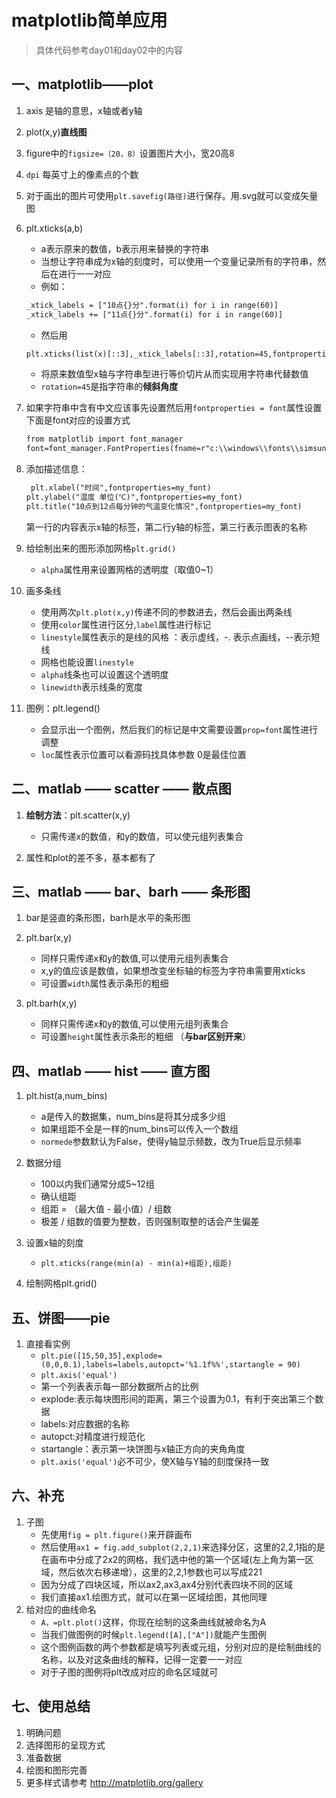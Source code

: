 # matplotlib简单应用

> 具体代码参考day01和day02中的内容

## 一、matplotlib——plot

1. axis 是轴的意思，x轴或者y轴
2. plot(x,y)**直线图**
3. figure中的`figsize=（20，8）`设置图片大小，宽20高8
4. `dpi` 每英寸上的像素点的个数
5. 对于画出的图片可使用`plt.savefig(路径)`进行保存。用.svg就可以变成矢量图
6. plt.xticks(a,b)
    * a表示原来的数值，b表示用来替换的字符串
    * 当想让字符串成为x轴的刻度时，可以使用一个变量记录所有的字符串，然后在进行一一对应
    * 例如：

    ```html
    _xtick_labels = ["10点{}分".format(i) for i in range(60)]
    _xtick_labels += ["11点{}分".format(i) for i in range(60)]
    ```

    * 然后用

    ```html
    plt.xticks(list(x)[::3],_xtick_labels[::3],rotation=45,fontproperties=my_font)
    ```

    * 将原来数值型x轴与字符串型进行等价切片从而实现用字符串代替数值
    * `rotation=45`是指字符串的**倾斜角度**
7. 如果字符串中含有中文应该事先设置然后用`fontproperties = font`属性设置  下面是font对应的设置方式  

    ```html
    from matplotlib import font_manager
    font=font_manager.FontProperties(fname=r"c:\\windows\\fonts\\simsun.ttc", size=16)
    ```

8. 添加描述信息：

    ```html
     plt.xlabel("时间",fontproperties=my_font)
    plt.ylabel("温度 单位(℃)",fontproperties=my_font)
    plt.title("10点到12点每分钟的气温变化情况",fontproperties=my_font)
    ```

     第一行的内容表示x轴的标签，第二行y轴的标签，第三行表示图表的名称

9. 给绘制出来的图形添加网格`plt.grid()`
    * `alpha`属性用来设置网格的透明度（取值0~1）

10. 画多条线
     * 使用两次`plt.plot(x,y)`传递不同的参数进去，然后会画出两条线
     * 使用`color`属性进行区分,`label`属性进行标记
     * `linestyle`属性表示的是线的风格 ：表示虚线，-. 表示点画线，--表示短线
     * 网格也能设置`linestyle`
     * `alpha`线条也可以设置这个透明度
     * `linewidth`表示线条的宽度
11. 图例：plt.legend()
     * 会显示出一个图例，然后我们的标记是中文需要设置`prop=font`属性进行调整
     * `loc`属性表示位置可以看源码找具体参数  0是最佳位置

## 二、matlab —— scatter —— 散点图

1. **绘制方法**：plt.scatter(x,y)
    * 只需传递x的数值，和y的数值，可以使元组列表集合

2. 属性和plot的差不多，基本都有了

## 三、matlab —— bar、barh —— 条形图

1. bar是竖直的条形图，barh是水平的条形图

2. plt.bar(x,y)
    * 同样只需传递x和y的数值,可以使用元组列表集合
    * x,y的值应该是数值，如果想改变坐标轴的标签为字符串需要用xticks
    * 可设置`width`属性表示条形的粗细
3. plt.barh(x,y)
    * 同样只需传递x和y的数值,可以使用元组列表集合
    * 可设置`height`属性表示条形的粗细   （**与bar区别开来**）

## 四、matlab —— hist —— 直方图

1. plt.hist(a,num_bins)
    * a是传入的数据集，num_bins是将其分成多少组
    * 如果组距不全是一样的num_bins可以传入一个数组
    * `normede`参数默认为False，使得y轴显示频数，改为True后显示频率

2. 数据分组
    * 100以内我们通常分成5~12组
    * 确认组距
    * 组距 = （最大值 - 最小值）/ 组数
    * 极差 / 组数的值要为整数，否则强制取整的话会产生偏差

3. 设置x轴的刻度
    * `plt.xticks(range(min(a) - min(a)+组距),组距)`

4. 绘制网格plt.grid()

## 五、饼图——pie

1. 直接看实例
    * `plt.pie([15,50,35],explode=(0,0,0.1),labels=labels,autopct='%1.1f%%',startangle = 90)`
    * `plt.axis('equal')`
    * 第一个列表表示每一部分数据所占的比例
    * explode:表示每块图形间的距离，第三个设置为0.1，有利于突出第三个数据
    * labels:对应数据的名称
    * autopct:对精度进行规范化
    * startangle：表示第一块饼图与x轴正方向的夹角角度
    * `plt.axis('equal')`必不可少，使X轴与Y轴的刻度保持一致

## 六、补充

1. 子图
    * 先使用`fig = plt.figure()`来开辟画布
    * 然后使用`ax1 = fig.add_subplot(2,2,1)`来选择分区，这里的2,2,1指的是在画布中分成了2x2的网格，我们选中他的第一个区域(左上角为第一区域，然后依次右移递增），这里的2,2,1参数也可以写成221
    * 因为分成了四块区域，所以ax2,ax3,ax4分别代表四块不同的区域
    * 我们直接ax1.绘图方式，就可以在第一区域绘图，其他同理
2. 给对应的曲线命名
    * `A，=plt.plot()`这样，你现在绘制的这条曲线就被命名为A
    * 当我们做图例的时候`plt.legend([A],["A"])`就能产生图例
    * 这个图例函数的两个参数都是填写列表或元组，分别对应的是绘制曲线的名称，以及对这条曲线的解释，记得一定要一一对应
    * 对于子图的图例将plt改成对应的命名区域就可

## 七、使用总结

1. 明确问题
2. 选择图形的呈现方式
3. 准备数据
4. 绘图和图形完善
5. 更多样式请参考 <a href="http://matplotlib.org/gallery">http://matplotlib.org/gallery</a>
